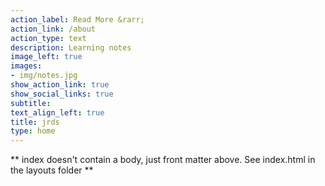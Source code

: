 ```yaml
---
action_label: Read More &rarr;
action_link: /about
action_type: text
description: Learning notes 
image_left: true
images:
- img/notes.jpg
show_action_link: true
show_social_links: true
subtitle: 
text_align_left: true
title: jrds
type: home
---
```


** index doesn't contain a body, just front matter above.
See index.html in the layouts folder **

